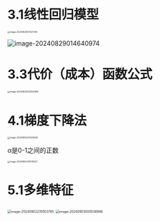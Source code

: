 # 3.1线性回归模型

<img src="C:\Users\y3343\AppData\Roaming\Typora\typora-user-images\image-20240829014127294.png" alt="image-20240829014127294" style="zoom: 33%;" />

![image-20240829014640974](C:\Users\y3343\AppData\Roaming\Typora\typora-user-images\image-20240829014640974.png)

# 3.3代价（成本）函数公式

<img src="C:\Users\y3343\AppData\Roaming\Typora\typora-user-images\image-20240829020825989.png" alt="image-20240829020825989" style="zoom:33%;" />

#  4.1梯度下降法

<img src="C:\Users\y3343\AppData\Roaming\Typora\typora-user-images\image-20240902201209283.png" alt="image-20240902201209283" style="zoom:33%;" />

α是0-1之间的正数

<img src="C:\Users\y3343\AppData\Roaming\Typora\typora-user-images\image-20240902210010027.png" alt="image-20240902210010027" style="zoom:33%;" />

# 5.1多维特征

<img src="C:\Users\y3343\AppData\Roaming\Typora\typora-user-images\image-20240902235503765.png" alt="image-20240902235503765" style="zoom:50%;" />

<img src="C:\Users\y3343\AppData\Roaming\Typora\typora-user-images\image-20240903000038946.png" alt="image-20240903000038946" style="zoom:50%;" />



